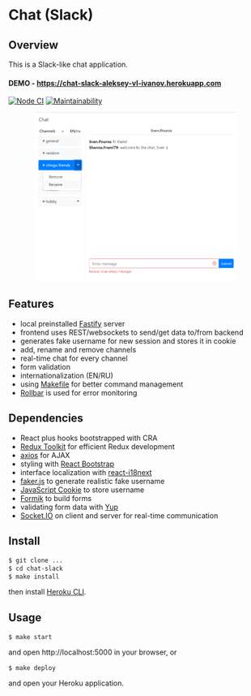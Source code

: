 # Chat (Slack)

## Overview

This is a Slack-like chat application.

#### DEMO - https://chat-slack-aleksey-vl-ivanov.herokuapp.com

[![Node CI](https://github.com/alekseyvlivanov/chat-slack/workflows/Node%20CI/badge.svg)](https://github.com/alekseyvlivanov/chat-slack/actions)
[![Maintainability](https://api.codeclimate.com/v1/badges/1ea0583b4a114bd840a1/maintainability)](https://codeclimate.com/github/alekseyvlivanov/chat-slack/maintainability)

<div align="center">
<img src="chat-slack.png" width="400px">
</div>

## Features

- local preinstalled [Fastify](https://github.com/fastify/fastify) server
- frontend uses REST/websockets to send/get data to/from backend
- generates fake username for new session and stores it in cookie
- add, rename and remove channels
- real-time chat for every channel
- form validation
- internationalization (EN/RU)
- using [Makefile](https://makefile.site) for better command management
- [Rollbar](https://docs.rollbar.com/docs/browser-js) is used for error monitoring

## Dependencies

- React plus hooks bootstrapped with CRA
- [Redux Toolkit](https://redux-toolkit.js.org) for efficient Redux development
- [axios](https://github.com/axios/axios) for AJAX
- styling with [React Bootstrap](https://react-bootstrap.github.io)
- interface localization with [react-i18next](https://react.i18next.com)
- [faker.js](https://github.com/marak/Faker.js) to generate realistic fake username
- [JavaScript Cookie](https://github.com/js-cookie/js-cookie) to store username
- [Formik](https://github.com/formium/formik) to build forms
- validating form data with [Yup](https://github.com/jquense/yup)
- [Socket.IO](https://socket.io) on client and server for real-time communication

## Install

```
$ git clone ...
$ cd chat-slack
$ make install
```

then install [Heroku CLI](https://devcenter.heroku.com/articles/heroku-cli).

## Usage

```
$ make start
```

and open http://localhost:5000 in your browser, or

```
$ make deploy
```

and open your Heroku application.
